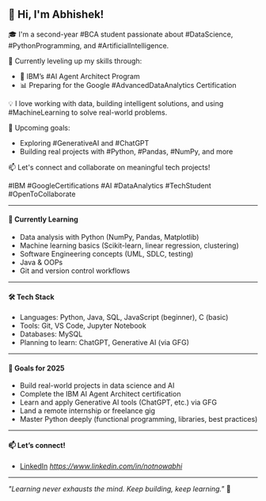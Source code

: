 ## 👋 Hi, I'm Abhishek!

🎓 I'm a second-year #BCA student passionate about #DataScience, #PythonProgramming, and #ArtificialIntelligence.

🚀 Currently leveling up my skills through:
- 🤖 IBM’s #AI Agent Architect Program  
- 📊 Preparing for the Google #AdvancedDataAnalytics Certification

💡 I love working with data, building intelligent solutions, and using #MachineLearning to solve real-world problems.

🧠 Upcoming goals:
- Exploring #GenerativeAI and #ChatGPT
- Building real projects with #Python, #Pandas, #NumPy, and more

📫 Let's connect and collaborate on meaningful tech projects!

#IBM #GoogleCertifications #AI #DataAnalytics #TechStudent #OpenToCollaborate


---

#### 🌱 Currently Learning
- Data analysis with Python (NumPy, Pandas, Matplotlib)
- Machine learning basics (Scikit-learn, linear regression, clustering)
- Software Engineering concepts (UML, SDLC, testing)
- Java & OOPs
- Git and version control workflows

---

#### 🛠️ Tech Stack
- Languages: Python, Java, SQL, JavaScript (beginner), C (basic)
- Tools: Git, VS Code, Jupyter Notebook
- Databases: MySQL
- Planning to learn: ChatGPT, Generative AI (via GFG)

---

#### 🧠 Goals for 2025
- Build real-world projects in data science and AI  
- Complete the IBM AI Agent Architect certification  
- Learn and apply Generative AI tools (ChatGPT, etc.) via GFG  
- Land a remote internship or freelance gig  
- Master Python deeply (functional programming, libraries, best practices)

---

#### 📫 Let’s connect!
- [LinkedIn](https://www.linkedin.com/) *https://www.linkedin.com/in/notnowabhi*


---

_"Learning never exhausts the mind. Keep building, keep learning."_ 🚀

